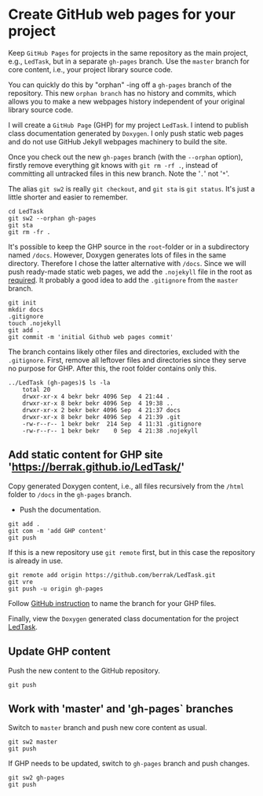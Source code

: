# Create GitHub web pages for your project

Keep `GitHub Pages` for projects in the same repository as the main project, e.g., `LedTask`, but in a separate `gh-pages` branch. Use the `master` branch for core content, i.e., your project library source code.

You can quickly do this by "orphan" -ing off a `gh-pages` branch of the repository. This new `orphan branch` has no history and commits, which allows you to make a new webpages history independent of your original library source code. 

I will create a `GitHub Page` (GHP) for my project `LedTask`. I intend to publish class documentation generated by `Doxygen`. I only push static web pages and do not use GitHub Jekyll webpages machinery to build the site. 

Once you check out the new `gh-pages` branch (with the `--orphan` option), firstly remove everything git knows with `git rm -rf .`, instead of committing all untracked files in this new branch. Note the '`.`' not '`*`'.

The alias `git sw2` is really `git checkout`, and `git sta` is `git status`. It's just a little shorter and easier to remember.
```
cd LedTask
git sw2 --orphan gh-pages        
git sta
git rm -fr .
```

It's possible to keep the GHP source in the `root`-folder or in a subdirectory named `/docs`. However, Doxygen generates lots of files in the same directory. Therefore I chose the latter alternative with `/docs`. Since we will push ready-made static web pages, we add the `.nojekyll` file in the root as [required](https://docs.github.com/en/pages/getting-started-with-github-pages/about-github-pages#static-site-generators). It probably a good idea to add the `.gitignore` from the `master` branch.

```
git init
mkdir docs
.gitignore
touch .nojekyll
git add .
git commit -m 'initial Github web pages commit'
```

The branch contains likely other files and directories, excluded with the `.gitignore`. First, remove all leftover files and directories since they serve no purpose for GHP. After this, the root folder contains only this.

```
../LedTask (gh-pages)$ ls -la
    total 20
    drwxr-xr-x 4 bekr bekr 4096 Sep  4 21:44 .
    drwxr-xr-x 8 bekr bekr 4096 Sep  4 19:38 ..
    drwxr-xr-x 2 bekr bekr 4096 Sep  4 21:37 docs
    drwxr-xr-x 8 bekr bekr 4096 Sep  4 21:39 .git
    -rw-r--r-- 1 bekr bekr  214 Sep  4 11:31 .gitignore
    -rw-r--r-- 1 bekr bekr    0 Sep  4 21:38 .nojekyll
```

## Add static content for GHP site 'https://berrak.github.io/LedTask/'

Copy generated Doxygen content, i.e., all files recursively from the `/html` folder to `/docs` in the `gh-pages` branch.

- Push the documentation.
```
git add .
git com -m 'add GHP content'
git push
```
If this is a new repository use `git remote` first, but in this case the repository is already in use.
```
git remote add origin https://github.com/berrak/LedTask.git
git vre
git push -u origin gh-pages
```

Follow [GitHub instruction](https://docs.github.com/en/pages/getting-started-with-github-pages/configuring-a-publishing-source-for-your-github-pages-site) to name the branch for your GHP files. 

Finally, view the `Doxygen` generated class documentation for the project [LedTask](https://berrak.github.io/LedTask/).

## Update GHP content

Push the new content to the GitHub repository.

```
git push
```

## Work with 'master' and 'gh-pages` branches

Switch to `master` branch and push new core content as usual.

```
git sw2 master
git push
```

If GHP needs to be updated, switch to `gh-pages` branch and push changes.

```
git sw2 gh-pages
git push
```
